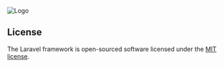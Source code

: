 ![Logo](https://i.pinimg.com/originals/01/05/47/01054784cb9f7326924d9579628dd3f0.jpg)

## License

The Laravel framework is open-sourced software licensed under the [MIT license](https://opensource.org/licenses/MIT).
